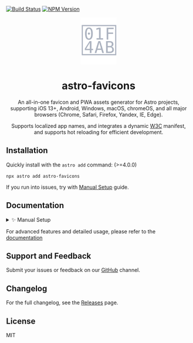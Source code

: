 [![Build Status](https://github.com/ACP-CODE/astro-favicons/actions/workflows/ci.yaml/badge.svg?style=flat-square)](https://github.com/ACP-CODE/astro-favicons/actions/workflows/ci.yaml)
[![NPM Version](https://img.shields.io/npm/v/astro-favicons)](https://www.npmjs.com/package/astro-favicons)

<div align="center">
  
<img height="128" alt="" src="./assets/logo.svg">

# astro-favicons

An all-in-one favicon and PWA assets generator for Astro projects, <br>
supporting iOS 13+, Android, Windows, macOS, chromeOS, and all major browsers (Chrome, Safari, Firefox, Yandex, IE, Edge).

Supports localized app names, and integrates a dynamic [W3C](https://www.w3.org/TR/appmanifest/#x_localized-members) manifest, and supports hot reloading for efficient development.

</div>

## Installation

Quickly install with the `astro add` command: (>=4.0.0)

```shell
npx astro add astro-favicons
```

If you run into issues, try with [Manual Setup](#1-install-and-configure) guide.

## Documentation

<details><summary>✨ Manual Setup</summary>

### 1. Install and Configure

- **Step 1**: To install manually, run:

  ```shell
  npm install astro-svgs
  ```

- **Step 2**: Add the integration to your Astro config file (`astro.config.*`):

```ts
// @ts-check
import { defineConfig } from "astro/config";
import favicons from "astro-favicons";

export default defineConfig({
  integrations: [favicons()],
});
```

- **Step 3**: Place the `favicon.svg` file in the `public` folder:

  ```plaintext
  /
  ├── public/
  │   └── favicon.svg
  ├── src/
  │   └── pages/
  │       └── index.astro
  └── astro.config.mjs
  ```

### 2. Development

Start the server with `npm run dev`, You can access the all generated assets, such as `http://localhost:4321/manifest.webmanifest`.

By default, `astro-favicons` will insert 20 HTML tags into all pages, including the `default404` page:

<details>
<summary><b>Automatically Injected HTML Tags (Localized Support)</b></summary>

```html
<link rel="manifest" href="/manifest.webmanifest" />
<meta name="mobile-web-app-capable" content="yes" />
<meta name="theme-color" media="(prefers-color-scheme: light)" content="#fff" />
<meta name="theme-color" media="(prefers-color-scheme: dark)" content="#000" />
<meta name="application-name" content="Astro Favicons" />
<link rel="apple-touch-icon" sizes="180x180" href="/apple-touch-icon.png" />
<link rel="apple-touch-icon" sizes="180x180" href="/apple-touch-icon-precomposed.png"/>
<link rel="mask-icon" href="/safari-pinned-tab.svg" color="#fff" />
<meta name="apple-mobile-web-app-capable" content="yes" />
<meta name="apple-mobile-web-app-status-bar-style" content="black-translucent"/>
<meta name="apple-mobile-web-app-title" content="Astro Favicons" />
<link rel="icon" type="image/x-icon" href="/favicon.ico" />
<link rel="icon" type="image/png" sizes="16x16" href="/favicon-16x16.png" />
<link rel="icon" type="image/png" sizes="32x32" href="/favicon-32x32.png" />
<link rel="icon" type="image/png" sizes="48x48" href="/favicon-48x48.png" />
<link rel="icon" type="image/svg+xml" href="/favicon.svg" />
<meta name="msapplication-TileColor" content="#fff" />
<meta name="msapplication-TileImage" content="/mstile-144x144.png" />
<meta name="msapplication-config" content="/browserconfig.xml" />
<link rel="yandex-tableau-widget" href="/yandex-browser-manifest.json" />
```

</details>

> - **`Localized`** (requires `name_localized` configuration).
> - **`Capo.js`** rule is enabled by default. If you don't want `<head>` tags to be ordered automatically, you can disable it by setting the relevant option to `false`.

### 3. Build

Build the project by running `npm run build`. By default, 3 files and 16 images will be built through `emitFile` of vite.

<details><summary><b>Build Output: 19 Files</b></summary>

```shell
17:57:14 [vite] dist/yandex-browser-manifest.json       0.15 kB │ gzip: 0.13 kB
17:57:14 [vite] dist/browserconfig.xml                  0.37 kB │ gzip: 0.19 kB
17:57:14 [vite] dist/favicon-16x16.png                  0.38 kB
17:57:14 [vite] dist/manifest.webmanifest               0.56 kB
17:57:14 [vite] dist/favicon-32x32.png                  0.77 kB
17:57:14 [vite] dist/favicon-48x48.png                  1.17 kB
17:57:14 [vite] dist/safari-pinned-tab.svg              1.24 kB │ gzip: 0.57 kB
17:57:14 [vite] dist/favicon.svg                        1.24 kB │ gzip: 0.57 kB
17:57:14 [vite] dist/yandex-browser-50x50.png           1.24 kB
17:57:14 [vite] dist/mstile-70x70.png                   1.76 kB
17:57:14 [vite] dist/mstile-144x144.png                 3.84 kB
17:57:14 [vite] dist/mstile-150x150.png                 3.96 kB
17:57:14 [vite] dist/mstile-310x150.png                 4.26 kB
17:57:14 [vite] dist/apple-touch-icon.png               4.97 kB
17:57:14 [vite] dist/apple-touch-icon-precomposed.png   4.97 kB
17:57:14 [vite] dist/android-chrome-192x192.png         5.00 kB
17:57:14 [vite] dist/mstile-310x310.png                 8.40 kB
17:57:14 [vite] dist/android-chrome-512x512.png        14.99 kB
17:57:14 [vite] dist/favicon.ico                       33.31 kB
```

</details>

> * The output directory is determined by the `output.assetsPrefix` option in the integration configuration.
> * [Why Place Favicons in the Root Directory?](./WHY.md)

To generate additional resources, refer to the following configuration. This will output more than 71 assets (3 files, 68 images) and 65 HTML tags during the build process:

```ts
// @ts-check
import { defineConfig } from "astro/config";
import favicons from "favicons";
import { readFile } from "fs/promises";

export default defineConfig({
  i18n: {
    defaultLocale: "zh-CN",
    locales: ["zh-CN", "en", "ar"],
  },
  integrations: [
    favicons({
      input: {
        favicons: ["public/favicon.svg", await readFile("src/assets/pixel.png")], // select best source image by its size
        // Add other platform-specific sources if needed.
      },
      name: "twitter",
      name_localized: {
        "zh-CN": "推特",
        ar: {
          value: "ضحك على نحو نصف مكبوت",
          dir: "rtl",
          lang: "ar",
        },
      },
      short_name: "x",
      manifest: {},
      icons: {
        favicons: true,
        android: true,
        appleIcon: true,
        appleStartup: true,
        windows: true,
        yandex: true,
      },
      pixel_art: true,
      manifestMaskable: false,
      shortcuts: {},
      screenshots: {},
      output: {
        images: true,
        files: true,
        html: true,
        assetPrefix: "/"
      },
      capo: true,
      // Extra options...
    }),
  ],
});
```

> It may look complex, but with with enhanced **JSDoc** support, you'll master it quickly.

</details>

For advanced features and detailed usage, please refer to the [documentation]()

## Support and Feedback

Submit your issues or feedback on our [GitHub](https://github.com/withpwa/astro/issues) channel.

## Changelog

For the full changelog, see the [Releases](https://github.com/ACP-CODE/astro-favicons/releases/) page.

## License

MIT
